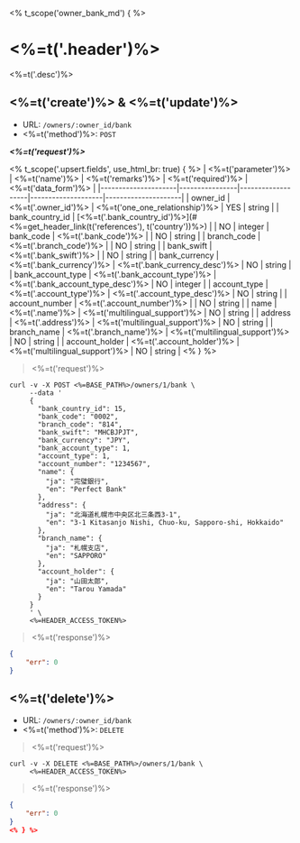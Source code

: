 <% t_scope('owner_bank_md') { %>
# <%=t('.header')%>

<%=t('.desc')%>

## <%=t('create')%> & <%=t('update')%>

- URL: `/owners/:owner_id/bank`
- <%=t('method')%>: `POST`

***<%=t('request')%>***

<% t_scope('.upsert.fields', use_html_br: true) { %>
| <%=t('parameter')%> | <%=t('name')%> | <%=t('remarks')%> | <%=t('required')%> | <%=t('data_form')%> |
|---------------------|----------------|-------------------|--------------------|---------------------|
| owner_id | <%=t('.owner_id')%> | <%=t('one_one_relationship')%> | YES | string |
| bank_country_id | [<%=t('.bank_country_id')%>](#<%=get_header_link(t('references'), t('country'))%>) | | NO | integer
| bank_code | <%=t('.bank_code')%> | | NO | string |
| branch_code | <%=t('.branch_code')%> | | NO | string |
| bank_swift | <%=t('.bank_swift')%> | | NO | string |
| bank_currency | <%=t('.bank_currency')%> | <%=t('.bank_currency_desc')%> | NO | string |
| bank_account_type | <%=t('.bank_account_type')%> | <%=t('.bank_account_type_desc')%> | NO | integer |
| account_type | <%=t('.account_type')%> | <%=t('.account_type_desc')%> | NO | string |
| account_number | <%=t('.account_number')%> | | NO | string |
| name | <%=t('.name')%> | <%=t('multilingual_support')%> | NO | string |
| address | <%=t('.address')%> | <%=t('multilingual_support')%> | NO | string |
| branch_name | <%=t('.branch_name')%> | <%=t('multilingual_support')%> | NO | string |
| account_holder | <%=t('.account_holder')%> | <%=t('multilingual_support')%> | NO | string |
<% } %>

> <%=t('request')%>

```shell
curl -v -X POST <%=BASE_PATH%>/owners/1/bank \
     --data '
     {
       "bank_country_id": 15,
       "bank_code": "0002",
       "branch_code": "814",
       "bank_swift": "MHCBJPJT",
       "bank_currency": "JPY",
       "bank_account_type": 1,
       "account_type": 1,
       "account_number": "1234567",
       "name": {
         "ja": "完璧銀行",
         "en": "Perfect Bank"
       },
       "address": {
         "ja": "北海道札幌市中央区北三条西3-1",
         "en": "3-1 Kitasanjo Nishi, Chuo-ku, Sapporo-shi, Hokkaido"
       },
       "branch_name": {
         "ja": "札幌支店",
         "en": "SAPPORO"
       },
       "account_holder": {
         "ja": "山田太郎",
         "en": "Tarou Yamada"
       }
     }
     ' \
     <%=HEADER_ACCESS_TOKEN%>
```

> <%=t('response')%>

```json
{
    "err": 0
}
```

## <%=t('delete')%>

- URL: `/owners/:owner_id/bank`
- <%=t('method')%>: `DELETE`

> <%=t('request')%>

```shell
curl -v -X DELETE <%=BASE_PATH%>/owners/1/bank \
     <%=HEADER_ACCESS_TOKEN%>
```

> <%=t('response')%>

```json
{
    "err": 0
}
<% } %>
